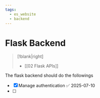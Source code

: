 ```yaml
---
tags:
  - es_website
  - backend
---
```


# Flask Backend 
>[!blank|right]
>- [[02 Flask APIs]]

The flask backend should do the followings
- [x] Manage authentication ✅ 2025-07-10
- [ ] 
